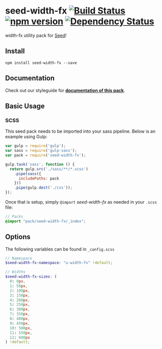 # seed-width-fx [![Build Status](https://travis-ci.org/helpscout/seed-width-fx.svg?branch=master)](https://travis-ci.org/helpscout/seed-width-fx) [![npm version](https://badge.fury.io/js/seed-width-fx.svg)](https://badge.fury.io/js/seed-width-fx) [![Dependency Status](https://david-dm.org/helpscout/seed-width-fx.svg)](https://david-dm.org/helpscout/seed-width-fx)

width-fx utility pack for [Seed](https://github.com/helpscout/seed)!

## Install
```
npm install seed-width-fx --save
```


## Documentation

Check out our styleguide for **[documentation of this pack](http://style.helpscout.com/seed/packs/seed-width-fx/)**.


## Basic Usage

### SCSS
This seed pack needs to be imported into your sass pipeline. Below is an example using Gulp:


```javascript
var gulp = require('gulp');
var sass = require('gulp-sass');
var pack = require('seed-width-fx');

gulp.task('sass', function () {
  return gulp.src('./sass/**/*.scss')
    .pipe(sass({
      includePaths: pack
    }))
    .pipe(gulp.dest('./css'));
});
```

Once that is setup, simply `@import` *seed-width-fx* as needed in your `.scss` file:

```scss
// Packs
@import "pack/seed-width-fx/_index";
```

## Options

The following variables can be found in `_config.scss`

```scss
// Namespace
$seed-width-fx-namespace: "u-width-fx" !default;

// Widths
$seed-width-fx-sizes: (
  0: 0px,
  1: 50px,
  2: 100px,
  3: 150px,
  4: 200px,
  5: 250px,
  6: 300px,
  7: 350px,
  8: 400px,
  9: 450px,
  10: 500px,
  11: 550px,
  12: 600px
) !default;
```
